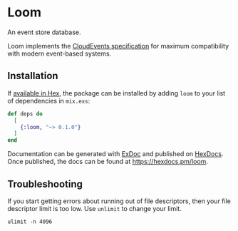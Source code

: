 # Loom

An event store database.

Loom implements the [CloudEvents specification](https://github.com/cloudevents/spec) for maximum compatibility with modern event-based systems.

## Installation

If [available in Hex](https://hex.pm/docs/publish), the package can be installed
by adding `loom` to your list of dependencies in `mix.exs`:

```elixir
def deps do
  [
    {:loom, "~> 0.1.0"}
  ]
end
```

Documentation can be generated with [ExDoc](https://github.com/elixir-lang/ex_doc)
and published on [HexDocs](https://hexdocs.pm). Once published, the docs can
be found at <https://hexdocs.pm/loom>.

## Troubleshooting

If you start getting errors about running out of file descriptors, then your file descriptor limit is too low.
Use `unlimit` to change your limit.

```
ulimit -n 4096
```
